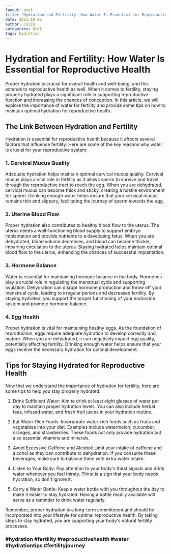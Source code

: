 ```yaml
---
layout: post
title: "Hydration and Fertility: How Water Is Essential for Reproductive Health"
date: 2023-10-05
author: Colin
categories: diet
tags: hydration
---
```


# Hydration and Fertility: How Water Is Essential for Reproductive Health

Proper hydration is crucial for overall health and well-being, and this extends to reproductive health as well. When it comes to fertility, staying properly hydrated plays a significant role in supporting reproductive function and increasing the chances of conception. In this article, we will explore the importance of water for fertility and provide some tips on how to maintain optimal hydration for reproductive health.

## The Link Between Hydration and Fertility

Hydration is essential for reproductive health because it affects several factors that influence fertility. Here are some of the key reasons why water is crucial for your reproductive system:

### 1. Cervical Mucus Quality
Adequate hydration helps maintain optimal cervical mucus quality. Cervical mucus plays a vital role in fertility as it allows sperm to survive and travel through the reproductive tract to reach the egg. When you are dehydrated, cervical mucus can become thick and sticky, creating a hostile environment for sperm. Drinking enough water helps ensure that your cervical mucus remains thin and slippery, facilitating the journey of sperm towards the egg.

### 2. Uterine Blood Flow
Proper hydration also contributes to healthy blood flow to the uterus. The uterus needs a well-functioning blood supply to support embryo implantation and provide nutrients to a developing fetus. When you are dehydrated, blood volume decreases, and blood can become thicker, impairing circulation to the uterus. Staying hydrated helps maintain optimal blood flow to the uterus, enhancing the chances of successful implantation.

### 3. Hormone Balance
Water is essential for maintaining hormone balance in the body. Hormones play a crucial role in regulating the menstrual cycle and supporting ovulation. Dehydration can disrupt hormone production and throw off your menstrual cycle, leading to irregular periods and decreased fertility. By staying hydrated, you support the proper functioning of your endocrine system and promote hormone balance.

### 4. Egg Health
Proper hydration is vital for maintaining healthy eggs. As the foundation of reproduction, eggs require adequate hydration to develop correctly and mature. When you are dehydrated, it can negatively impact egg quality, potentially affecting fertility. Drinking enough water helps ensure that your eggs receive the necessary hydration for optimal development.

## Tips for Staying Hydrated for Reproductive Health

Now that we understand the importance of hydration for fertility, here are some tips to help you stay properly hydrated:

1. Drink Sufficient Water: Aim to drink at least eight glasses of water per day to maintain proper hydration levels. You can also include herbal teas, infused water, and fresh fruit juices in your hydration routine.

2. Eat Water-Rich Foods: Incorporate water-rich foods such as fruits and vegetables into your diet. Examples include watermelon, cucumber, oranges, and strawberries. These foods not only provide hydration but also essential vitamins and minerals.

3. Avoid Excessive Caffeine and Alcohol: Limit your intake of caffeine and alcohol as they can contribute to dehydration. If you consume these beverages, make sure to balance them with extra water intake.

4. Listen to Your Body: Pay attention to your body's thirst signals and drink water whenever you feel thirsty. Thirst is a sign that your body needs hydration, so don't ignore it.

5. Carry a Water Bottle: Keep a water bottle with you throughout the day to make it easier to stay hydrated. Having a bottle readily available will serve as a reminder to drink water regularly.

Remember, proper hydration is a long-term commitment and should be incorporated into your lifestyle for optimal reproductive health. By taking steps to stay hydrated, you are supporting your body's natural fertility processes.

### #hydration #fertility #reproductivehealth #water #hydrationtips #fertilityjourney